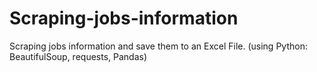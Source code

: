 # Scraping-jobs-information
Scraping jobs information and save them to an Excel File. (using Python: BeautifulSoup, requests, Pandas)

